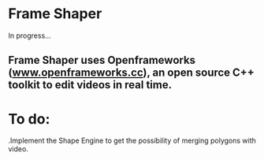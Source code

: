 # Frame Shaper

In progress...

## Frame Shaper uses Openframeworks (www.openframeworks.cc), an open source C++ toolkit to edit videos in real time. 

# To do:
.Implement the Shape Engine to get the possibility of merging polygons with video.
